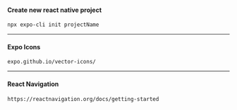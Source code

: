 #### Create new react native project
```
npx expo-cli init projectName
```
---
#### Expo Icons
```
expo.github.io/vector-icons/
```
---
#### React Navigation
```
https://reactnavigation.org/docs/getting-started
```